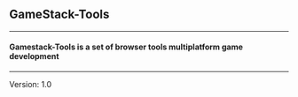 
## GameStack-Tools ##
------------------

#### Gamestack-Tools is a set of browser tools multiplatform game development  ####
--------------------------------------------------------------------

Version: 1.0



